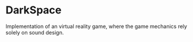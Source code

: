 # DarkSpace
Implementation of an virtual reality game, where the game mechanics rely solely on sound design.
